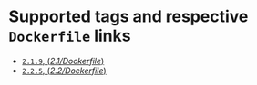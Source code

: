 # Supported tags and respective `Dockerfile` links

- [`2.1.9`, (*2.1/Dockerfile*)](https://github.com/outstand/docker-ruby-test/blob/master/2.1/Dockerfile)
- [`2.2.5`, (*2.2/Dockerfile*)](https://github.com/outstand/docker-ruby-test/blob/master/2.2/Dockerfile)
